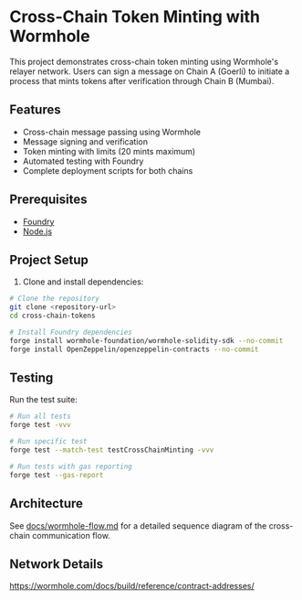 # Cross-Chain Token Minting with Wormhole

This project demonstrates cross-chain token minting using Wormhole's relayer network. Users can sign a message on Chain A (Goerli) to initiate a process that mints tokens after verification through Chain B (Mumbai).

## Features

- Cross-chain message passing using Wormhole
- Message signing and verification
- Token minting with limits (20 mints maximum)
- Automated testing with Foundry
- Complete deployment scripts for both chains

## Prerequisites

- [Foundry](https://book.getfoundry.sh/getting-started/installation)
- [Node.js](https://nodejs.org/)

## Project Setup

1. Clone and install dependencies:
```bash
# Clone the repository
git clone <repository-url>
cd cross-chain-tokens

# Install Foundry dependencies
forge install wormhole-foundation/wormhole-solidity-sdk --no-commit
forge install OpenZeppelin/openzeppelin-contracts --no-commit
```


## Testing

Run the test suite:
```bash
# Run all tests
forge test -vvv

# Run specific test
forge test --match-test testCrossChainMinting -vvv

# Run tests with gas reporting
forge test --gas-report
```

## Architecture

See [docs/wormhole-flow.md](./docs/wormhole-flow.md) for a detailed sequence diagram of the cross-chain communication flow.

## Network Details
https://wormhole.com/docs/build/reference/contract-addresses/